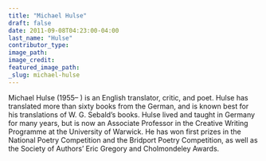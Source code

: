 ```yaml
---
title: "Michael Hulse"
draft: false
date: 2011-09-08T04:23:00-04:00
last_name: "Hulse"
contributor_type:
image_path:
image_credit:
featured_image_path:
_slug: michael-hulse
---
```


Michael Hulse (1955– ) is an English translator, critic, and poet. Hulse has translated more than sixty books from the German, and is known best for his translations of W. G. Sebald’s books. Hulse lived and taught in Germany for many years, but is now an Associate Professor in the Creative Writing Programme at the University of Warwick. He has won first prizes in the National Poetry Competition and the Bridport Poetry Competition, as well as the Society of Authors’ Eric Gregory and Cholmondeley Awards.

